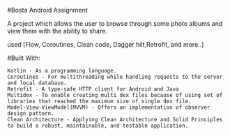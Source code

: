 #Bosta Android Assignment

A project which allows the user to browse through some photo albums and view them with the ability to share.

used [Flow, Coroutines, Clean code, Dagger hilt,Retrofit, and more..]

#Built With:

    Kotlin - As a programming language.
    Coroutines - For multithreading while handling requests to the server and local database.
    Retrofit - A type-safe HTTP client for Android and Java
    Multidex - To enable creating multi dex files because of using set of libraries that reached the maximum size of single dex file.
    Model-View-ViewModel(MVVM) - Offers an implementation of observer design pattern.
    Clean Architecture - Applying Clean Architecture and Solid Principles to build a robust, maintainable, and testable application.
